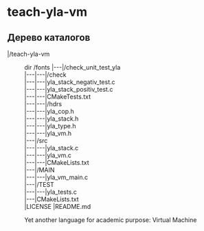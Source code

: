 teach-yla-vm
============

Дерево каталогов
----------------

|/teach-yla-vm<dd>dir /fonts
|---|/check_unit_test_yla<dd>
|---|---|/check<dd>
|---|---|yla_stack_negativ_test.c<dd>
|---|---|yla_stack_positiv_test.c<dd>
|---|---|CMakeTests.txt<dd>
|---|---|/hdrs<dd>
|---|---|yla_cop.h<dd>
|---|---|yla_stack.h<dd>
|---|---|yla_type.h<dd>
|---|---|yla_vm.h<dd>
|---|/src<dd>
|---|---|yla_stack.c<dd>
|---|---|yla_vm.c<dd>
|---|---|CMakeLists.txt<dd>
|---|/MAIN<dd>
|---|---|yla_vm_main.c<dd>
|---|/TEST<dd>
|---|---|yla_tests.c<dd>
|---|CMakeLists.txt<dd>
|LICENSE
|README.md



Yet another language for academic purpose: Virtual Machine
